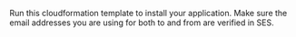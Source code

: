 Run this cloudformation template to install your application.
Make sure the email addresses you are using for both to and from are verified in SES.
